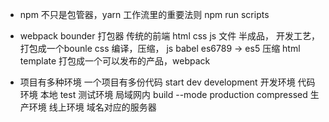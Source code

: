 - npm 不只是包管器，yarn
  工作流里的重要法则
  npm run scripts
- webpack 
   bounder 打包器
   传统的前端 html css js 文件
   半成品， 开发工艺，打包成一个bounle
   css 编译，压缩，
   js babel es6789 -> es5 压缩
   html template 
   打包成一个可以发布的产品，webpack 


- 项目有多种环境 
  一个项目有多份代码
  start dev development 开发环境 代码环境 本地 
  test 测试环境 局域网内 
  build --mode  production compressed 生产环境 线上环境 域名对应的服务器 